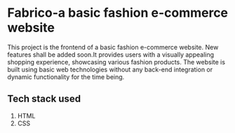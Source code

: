 # Fabrico-a basic fashion e-commerce website
This project is the frontend of a basic fashion e-commerce website. New features shall be added soon.It provides users with a visually appealing shopping experience, showcasing various fashion products. The website is built using basic web technologies without any back-end integration or dynamic functionality for the time being.

## Tech stack used
1. HTML
2. CSS


